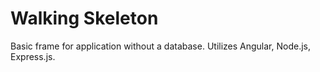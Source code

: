 # Walking Skeleton
Basic frame for application without a database. Utilizes Angular, Node.js, Express.js. 
